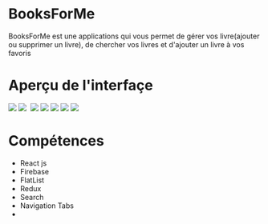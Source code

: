 # BooksForMe

BooksForMe est une applications qui vous permet de gérer vos livre(ajouter ou supprimer un livre), de chercher vos livres et d'ajouter 
un livre à vos favoris

# Aperçu de l'interfaçe

![](https://i.postimg.cc/k5j1M2BQ/connexion.png)  ![](https://i.postimg.cc/kX9pcP3t/inscription.png) ![]() ![](https://i.postimg.cc/0jzTmLzB/home-1.png) ![](https://i.postimg.cc/28TNLF9v/book-Detail.png) ![](https://i.postimg.cc/9Mm6JDnK/bookmarks.png) ![](https://i.postimg.cc/nL7NR7Zc/search.png) ![](https://i.postimg.cc/ZR5zDnq9/profile.png) 


# Compétences

<ul>
  <li>React js</li>
  <li>Firebase</li>
  <li>FlatList</li>
  <li>Redux</li>
  <li>Search</li>
  <li>Navigation Tabs<li>
</ul>
